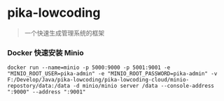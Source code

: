 # pika-lowcoding
> 一个快速生成管理系统的框架
>

### Docker 快速安装 Minio
```shell
docker run --name=minio -p 5000:9000 -p 5001:9001 -e "MINIO_ROOT_USER=pika-admin" -e "MINIO_ROOT_PASSWORD=pika-admin" -v F:/Develop/Java/pika-lowcoding/pika-lowcoding-cloud/minio-repostory/data:/data -d minio/minio server /data --console-address ":9000" --address ":9001"
```